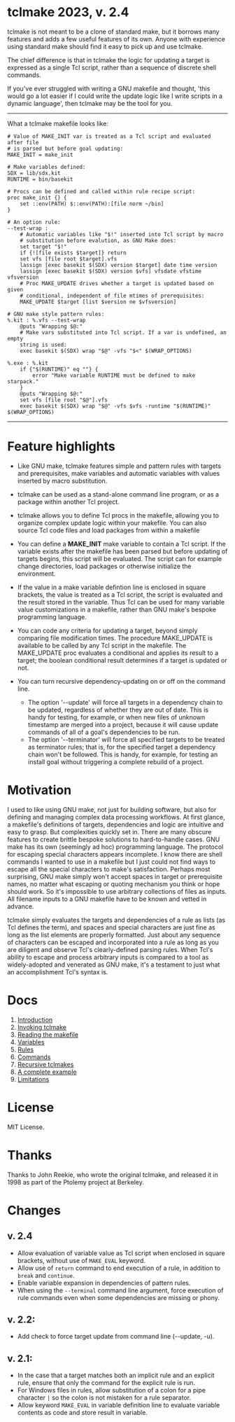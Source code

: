 # tclmake 2023, v. 2.4

tclmake is not meant to be a clone of standard make, but it borrows many
features and adds a few useful features of its own. Anyone with experience 
using standard make should find it easy to pick up and use tclmake.

The chief difference is that in tclmake the logic for updating a target is 
expressed as a single Tcl script, rather than a sequence of discrete shell 
commands.

If you've ever struggled with writing a GNU makefile and thought, 'this would 
go a lot easier if I could write the update logic like I write scripts in a 
dynamic language', then tclmake may be the tool for you.

------

What a tclmake makefile looks like:

    # Value of MAKE_INIT var is treated as a Tcl script and evaluated after file
    # is parsed but before goal updating:
    MAKE_INIT = make_init
    
    # Make variables defined:
    SDX = lib/sdx.kit
    RUNTIME = bin/basekit
    
    # Procs can be defined and called within rule recipe script:
    proc make_init {} {
    	set ::env(PATH) $::env(PATH):[file norm ~/bin]
    }
    
    # An option rule:
    --test-wrap :
    	# Automatic variables like "$!" inserted into Tcl script by macro
    	# substitution before evalution, as GNU Make does:
    	set target "$!"
    	if {![file exists $target]} return
    	set vfs [file root $target].vfs
    	lassign [exec basekit $(SDX) version $target] date time version
    	lassign [exec basekit $(SDX) version $vfs] vfsdate vfstime vfsversion
    	# Proc MAKE_UPDATE drives whether a target is updated based on given
    	# conditional, independent of file mtimes of prerequisites:
    	MAKE_UPDATE $target [list $version ne $vfsversion]
    
    # GNU make style pattern rules:
    %.kit : %.vfs --test-wrap
    	@puts "Wrapping $@:"
    	# Make vars substituted into Tcl script. If a var is undefined, an empty
    	string is used:
    	exec basekit $(SDX) wrap "$@" -vfs "$<" $(WRAP_OPTIONS)
    
    %.exe : %.kit
    	if {"$(RUNTIME)" eq ""} {
    		error "Make variable RUNTIME must be defined to make starpack."
    	}
    	@puts "Wrapping $@:"
    	set vfs [file root "$@"].vfs
    	exec basekit $(SDX) wrap "$@" -vfs $vfs -runtime "$(RUNTIME)" $(WRAP_OPTIONS)

------

# Feature highlights

- Like GNU make, tclmake features simple and pattern rules with targets and 
prerequisites, make variables and automatic variables with values inserted by 
macro substitution.

- tclmake can be used as a stand-alone command line program, or as a package
within another Tcl project.

- tclmake allows you to define Tcl procs in the makefile, allowing you to 
organize complex update logic within your makefile.  You can also source Tcl 
code files and load packages from within a makefile

- You can define a **MAKE_INIT** make variable to contain a Tcl script.  If the 
variable exists after the makefile has been parsed but before updating of 
targets begins, this script will be evaluated.  The script can for example 
change directories, load packages or otherwise initialize the environment.

- If the value in a make variable defintion line is enclosed in square 
brackets, the value is treated as a Tcl script, the script is evaluated and the 
result stored in the variable.  Thus Tcl can be used for many variable value 
customizations in a makefile, rather than GNU make's bespoke programming 
language.

- You can code any criteria for updating a target, beyond simply comparing file 
modification times. The procedure MAKE_UPDATE is available to be called by any 
Tcl script in the makefile. The MAKE_UPDATE proc evaluates a conditional and 
applies its result to a target; the boolean conditional result determines if a 
target is updated or not. 
  
- You can turn recursive dependency-updating on or off on the command line.
  - The option '--update' will force all targets in a dependency chain to be 
updated, regardless of whether they are out of date.  This is handy for 
testing, for example, or when new files of unknown timestamp are merged into a 
project, because it will cause update commands of all of a goal's dependencies 
to be run.
  - The option '--terminator' will force all specified targets to be treated as 
terminator rules; that is, for the specified target a dependency chain won't be 
followed. This is handy, for example, for testing an install goal without 
triggering a complete rebuild of a project.

# Motivation

I used to like using GNU make, not just for building software, but also for 
defining and managing complex data processing workflows.  At first glance, a 
makefile's definitions of targets, dependencies and logic are intuitive and 
easy to grasp.  But complexities quickly set in.  There are many obscure 
features to create brittle bespoke solutions to hard-to-handle cases.  GNU make 
has its own (seemingly ad hoc) programming language.  The protocol for escaping 
special characters appears incomplete.  I know there are shell commands I 
wanted to use in a makefile but I just could not find ways to escape all the 
special characters to make's satisfaction.  Perhaps most surprising, GNU make 
simply won't accept spaces in target or prerequisite names, no matter what 
escaping or quoting mechanism you think or hope should work.  So it's 
impossible to use arbitrary collections of files as inputs.  All filename 
inputs to a GNU makefile have to be known and vetted in advance.

tclmake simply evaluates the targets and dependencies of a rule as lists (as 
Tcl defines the term), and spaces and special characters are just fine as long 
as the list elements are properly formatted.  Just about any sequence of 
characters can be escaped and incorporated into a rule as long as you are 
diligent and observe Tcl's clearly-defined parsing rules. When Tcl's ability to 
escape and process arbitrary inputs is compared to a tool as widely-adopted and 
venerated as GNU make, it's a testament to just what an accomplishment Tcl's 
syntax is.

# Docs 

  1. [Introduction](./doc/introduction.md)
  2. [Invoking tclmake](./doc/running.md)
  3. [Reading the makefile](./doc/parsing.md)
  4. [Variables](./doc/variables.md)
  5. [Rules](./doc/rules.md)
  6. [Commands](./doc/commands.md)
  7. [Recursive tclmakes](./doc/recursion.md)
  8. [A complete example](./doc/example.md)
  9. [Limitations](./doc/limitations.md)


# License

MIT License.

# Thanks

Thanks to John Reekie, who wrote the original tclmake, and released it in 1998 
as part of the Ptolemy project at Berkeley.

# Changes

## v. 2.4

* Allow evaluation of variable value as Tcl script when enclosed in square 
brackets, without use of `MAKE_EVAL` keyword.
* Allow use of `return` command to end execution of a rule, in addition to 
`break` and `continue`.
* Enable variable expansion in dependencies of pattern rules.
* When using the `--terminal` command line argument, force execution of rule 
commands even when some dependencies are missing or phony.

## v. 2.2:

* Add check to force target update from command line (--update, -u).

## v. 2.1:

* In the case that a target matches both an implicit rule and an explicit rule, 
ensure that only the command for the explicit rule is run.
* For Windows files in rules, allow substitution of a colon for a pipe 
character `|` so the colon is not mistaken for a rule separator.
* Allow keyword `MAKE_EVAL` in variable definition line to evaluate variable 
contents as code and store result in variable.
